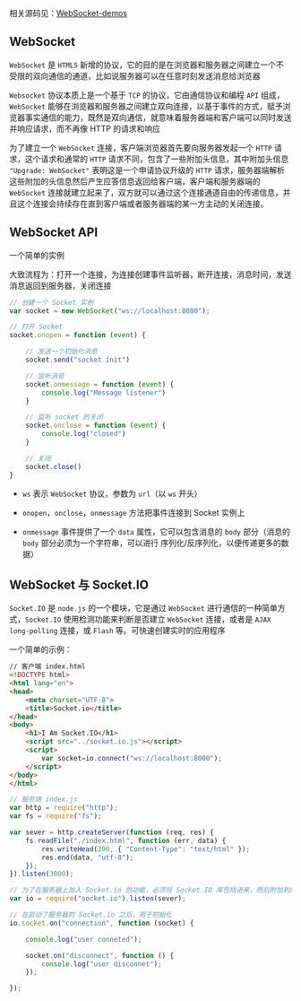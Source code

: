相关源码见：[WebSocket-demos](https://github.com/hanekaoru/WebSocket-demos)

## WebSocket

```WebSocket``` 是 ```HTML5``` 新增的协议，它的目的是在浏览器和服务器之间建立一个不受限的双向通信的通道，比如说服务器可以在任意时刻发送消息给浏览器

```Websocket``` 协议本质上是一个基于 ```TCP``` 的协议，它由通信协议和编程 ```API``` 组成，```WebSocket``` 能够在浏览器和服务器之间建立双向连接，以基于事件的方式，赋予浏览器事实通信的能力，既然是双向通信，就意味着服务器端和客户端可以同时发送并响应请求，而不再像 HTTP 的请求和响应

为了建立一个 ```WebSocket``` 连接，客户端浏览器首先要向服务器发起一个 ```HTTP``` 请求，这个请求和通常的 ```HTTP``` 请求不同，包含了一些附加头信息，其中附加头信息 ```"Upgrade: WebSocket"``` 表明这是一个申请协议升级的 ```HTTP``` 请求，服务器端解析这些附加的头信息然后产生应答信息返回给客户端，客户端和服务器端的 ```WebSocket``` 连接就建立起来了，双方就可以通过这个连接通道自由的传递信息，并且这个连接会持续存在直到客户端或者服务器端的某一方主动的关闭连接。


## WebSocket API

一个简单的实例

大致流程为：打开一个连接，为连接创建事件监听器，断开连接，消息时间，发送消息返回到服务器，关闭连接

```js
// 创建一个 Socket 实例
var socket = new WebSocket("ws://localhost:8080");

// 打开 Socket
socket.onopen = function (event) {

    // 发送一个初始化消息
    socket.send("socket init")

    // 监听消息
    socket.onmessage = function (event) {
        console.log("Message listener")
    }

    // 监听 socket 的关闭
    socket.onclose = function (event) {
        console.log("closed")
    }

    // 关闭
    socket.close()
}
```

* ```ws``` 表示 ```WebSocket``` 协议，参数为 ```url```（以 ```ws``` 开头）

* ```onopen```，```onclose```，```onmessage``` 方法把事件连接到 Socket 实例上

* ```onmessage``` 事件提供了一个 ```data``` 属性，它可以包含消息的 ```body``` 部分（消息的 ```body``` 部分必须为一个字符串，可以进行 序列化/反序列化，以便传递更多的数据）


## WebSocket 与 Socket.IO

```Socket.IO``` 是 ```node.js``` 的一个模块，它是通过 ```WebSocket``` 进行通信的一种简单方式，```Socket.IO``` 使用检测功能来判断是否建立 ```WebSocket``` 连接，或者是 ```AJAX long-polling``` 连接，或 ```Flash``` 等。可快速创建实时的应用程序

一个简单的示例：

```html
// 客户端 index.html
<!DOCTYPE html>
<html lang="en">
<head>
    <meta charset="UTF-8">
    <title>Socket.io</title>
</head>
<body>
    <h1>I Am Socket.IO</h1>
    <script src="../socket.io.js"></script>
    <script>
        var socket=io.connect("ws://localhost:8000");
    </script>
</body>
</html>
```

```js
// 服务端 index.js
var http = require("http");
var fs = require("fs");

var sever = http.createServer(function (req, res) {
    fs.readFile("./index.html", function (err, data) {
        res.writeHead(200, { "Content-Type": "text/html" });
        res.end(data, "utf-8");
    });
}).listen(3000);

// 为了在服务器上加入 Socket.io 的功能，必须将 Socket.IO 库包括进来，而后附加到服务器上
var io = require("socket.io").listen(sever);

// 在启动了服务器的 Socket.io 之后，用于初始化
io.socket.on("connection", function (socket) {

    console.log("user conneted");

    socket.on("disconnect", function () {
        console.log("user disconnet");
    });

});
```






